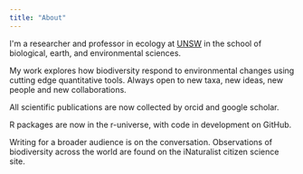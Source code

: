 ```yaml
---
title: "About"
---
```


I'm a researcher and professor in ecology at [UNSW](https://www.unsw.edu.au/) in the school of biological, earth, and environmental sciences.  

My work explores how biodiversity respond to environmental changes using cutting edge quantitative tools.  Always open to new taxa, new ideas, new people and new collaborations.  

All scientific publications are now collected by orcid and google scholar. 

R packages are now in the r-universe, with code in development on GitHub.    

Writing for a broader audience is on the conversation.  Observations of biodiversity across the world are found on the iNaturalist citizen science site.  




